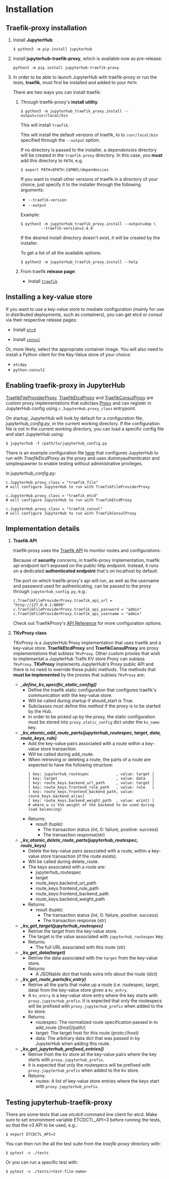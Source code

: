 # Installation

## Traefik-proxy installation

1. Install **JupyterHub**:

   ```
   $ python3 -m pip install jupyterhub
   ```

2. Install **jupyterhub-traefik-proxy**, which is available now as pre-release:

   ```
   python3 -m pip install jupyterhub-traefik-proxy
   ```

3. In order to be able to launch JupyterHub with traefik-proxy or run the tests, **traefik**, must first be installed and added to your `PATH`.

   There are two ways you can install traefik:

   1. Through traefik-proxy's **install utility**.

      ```
      $ python3 -m jupyterhub_traefik_proxy.install --output=/usr/local/bin
      ```

      This will install `traefik`.

      This will install the default versions of traefik, to to `/usr/local/bin` specified through the `--output` option.

      If no directory is passed to the installer, a _dependencies_ directory will be created in the `traefik-proxy` directory. In this case, you **must** add this directory to `PATH`, e.g.

      ```
      $ export PATH=$PATH:{$PWD}/dependencies
      ```

      If you want to install other versions of traefik in a directory of your choice, just specify it to the installer through the following arguments:

      - `--traefik-version`
      - `--output`

      Example:

      ```
      $ python3 -m jupyterhub_traefik_proxy.install --output=dep \
               --traefik-version=2.4.8
      ```

      If the desired install directory doesn't exist, it will be created by the installer.

      To get a list of all the available options:

      ```
      $ python3 -m jupyterhub_traefik_proxy.install --help
      ```

   2. From traefik **release page**:
      - Install [`traefik`](https://doc.traefik.io/traefik/getting-started/install-traefik/)

## Installing a key-value store

If you want to use a key-value store to mediate configuration
(mainly for use in distributed deployments, such as containers),
you can get etcd or consul via their respective release pages:

- Install [`etcd`](https://github.com/etcd-io/etcd/releases)

- Install [`consul`](https://github.com/hashicorp/consul/releases)

Or, more likely, select the appropriate container image.
You will also need to install a Python client for the Key-Value store of your choice:

- `etcdpy`
- `python-consul2`

## Enabling traefik-proxy in JupyterHub

[TraefikFileProviderProxy](https://github.com/jupyterhub/traefik-proxy/blob/HEAD/jupyterhub_traefik_proxy/fileprovider.py), [TraefikEtcdProxy](https://github.com/jupyterhub/traefik-proxy/blob/HEAD/jupyterhub_traefik_proxy/etcd.py) and [TraefikConsulProxy](https://github.com/jupyterhub/traefik-proxy/blob/HEAD/jupyterhub_traefik_proxy/consul.py) are custom proxy implementations that subclass [Proxy](https://github.com/jupyterhub/jupyterhub/blob/HEAD/jupyterhub/proxy.py) and can register in JupyterHub config using `c.JupyterHub.proxy_class` entrypoint.

On startup, JupyterHub will look by default for a configuration file, _jupyterhub_config.py_, in the current working directory. If the configuration file is not in the current working directory,
you can load a specific config file and start JupyterHub using:

```
$ jupyterhub -f /path/to/jupyterhub_config.py
```

There is an example configuration file [here](https://github.com/jupyterhub/traefik-proxy/blob/HEAD/examples/jupyterhub_config.py) that configures JupyterHub to run with _TraefikEtcdProxy_ as the proxy and uses dummyauthenticator and simplespawner to enable testing without administrative privileges.

In _jupyterhub_config.py_:

```
c.JupyterHub.proxy_class = "traefik_file"
# will configure JupyterHub to run with TraefikFileProviderProxy
```

```
c.JupyterHub.proxy_class = "traefik_etcd"
# will configure JupyterHub to run with TraefikEtcdProxy

```

```
c.JupyterHub.proxy_class = "traefik_consul"
# will configure JupyterHub to run with TraefikConsulProxy

```

## Implementation details

1. **Traefik API**

   traefik-proxy uses the [Traefik API](https://docs.traefik.io/configuration/api/) to monitor routes and configurations.

   Because of **security** concerns, in traefik-proxy implementation, traefik api endpoint isn't exposed on the public http endpoint. Instead, it runs on a dedicated **authenticated endpoint** that's on localhost by default.

   The port on which traefik-proxy's api will run, as well as the username and password used for authenticating, can be passed to the proxy through `jupyterhub_config.py`, e.g.:

   ```
   c.TraefikFileProviderProxy.traefik_api_url = "http://127.0.0.1:8099"
   c.TraefikFileProviderProxy.traefik_api_password = "admin"
   c.TraefikFileProviderProxy.traefik_api_username = "admin"
   ```

   Check out TraefikProxy's [API Reference](TraefikProxy) for more configuration options.

2. **TKvProxy class**

   TKvProxy is a JupyterHub Proxy implementation that uses traefik and a key-value store.
   **TraefikEtcdProxy** and **TraefikConsulProxy** are proxy implementations that sublass `TKvProxy`.
   Other custom proxies that wish to implementat a JupyterHub Trafik KV store Proxy can sublass `TKvProxy`.
   **TKvProxy** implements JupyterHub's Proxy public API and there is no need to override these public methods.
   The methods that **must be implemented** by the proxies that sublass `TKvProxy` are:

   - **_\_define_kv_specific_static_config()_**
     - Define the traefik static configuration that configures
       traefik's communication with the key-value store.
     - Will be called during startup if should_start is True.
     - Subclasses must define this method if the proxy is to be started by the Hub.
     - In order to be picked up by the proxy, the static configuration
       must be stored into `proxy.static_config` dict under the `kv_name` key.
   - **_\_kv_atomic_add_route_parts(jupyterhub_routespec, target, data, route_keys, rule)_**
     - Add the key-value pairs associated with a route within a key-value store transaction.
     - Will be called during add_route.
     - When retrieving or deleting a route, the parts of a route are expected to have the following structure:
       ```
       [ key: jupyterhub_routespec            , value: target ]
       [ key: target                          , value: data   ]
       [ key: route_keys.backend_url_path     , value: target ]
       [ key: route_keys.frontend_rule_path   , value: rule   ]
       [ key: route_keys.frontend_backend_path, value: route_keys.backend_alias]
       [ key: route_keys.backend_weight_path  , value: w(int) ]
       # where w is the weight of the backend to be used during load balancing)
       ```
     - Returns:
       - result (tuple):
         - The transaction status (int, 0: failure, positive: success)
         - The transaction response(str)
   - **_\_kv_atomic_delete_route_parts(jupyterhub_routespec, route_keys)_**
     - Delete the key-value pairs associated with a route, within a key-value store transaction (if the route exists).
     - Will be called during delete_route.
     - The keys associated with a route are:
       - jupyterhub_routespec
       - target
       - route_keys.backend_url_path
       - route_keys.frontend_rule_path
       - route_keys.frontend_backend_path
       - route_keys.backend_weight_path
     - Returns:
       - result (tuple):
         - The transaction status (int, 0: failure, positive: success)
         - The transaction response (str)
   - **_\_kv_get_target(jupyterhub_routespec)_**
     - Retrive the target from the key-value store.
     - The target is the value associated with `jupyterhub_routespec` key.
     - Returns:
       - The full URL associated with this route (str)
   - **_\_kv_get_data(target)_**
     - Retrive the data associated with the `target` from the key-value store.
     - Returns:
       - A JSONable dict that holds extra info about the route (dict)
   - **_\_kv_get_route_parts(kv_entry)_**
     - Retrive all the parts that make up a route (i.e. routespec, target, data) from the key-value store given a `kv_entry`.
     - A `kv_entry` is a key-value store entry where the key starts with `proxy.jupyterhub_prefix`. It is expected that only the routespecs
       will be prefixed with `proxy.jupyterhub_prefix` when added to the kv store.
     - Returns:
       - routespec: The normalized route specification passed in to add_route ([host]/path/)
       - target: The target host for this route (proto://host)
       - data: The arbitrary data dict that was passed in by JupyterHub when adding this route.
   - **_\_kv_get_jupyterhub_prefixed_entries()_**
     - Retrive from the kv store all the key-value pairs where the key starts with `proxy.jupyterhub_prefix`.
     - It is expected that only the routespecs will be prefixed with `proxy.jupyterhub_prefix` when added to the kv store.
     - Returns:
       - routes: A list of key-value store entries where the keys start with `proxy.jupyterhub_prefix`.

## Testing jupyterhub-traefik-proxy

There are some tests that use _etcdctl_ command line client for etcd.
Make sure to set environment variable ETCDCTL_API=3 before running the tests, so that the v3 API to be used, e.g.:

```
$ export ETCDCTL_API=3
```

You can then run the all the test suite from the _traefik-proxy_ directory with:

```
$ pytest -v ./tests
```

Or you can run a specific test with:

```
$ pytest -v ./tests/<test-file-name>
```
